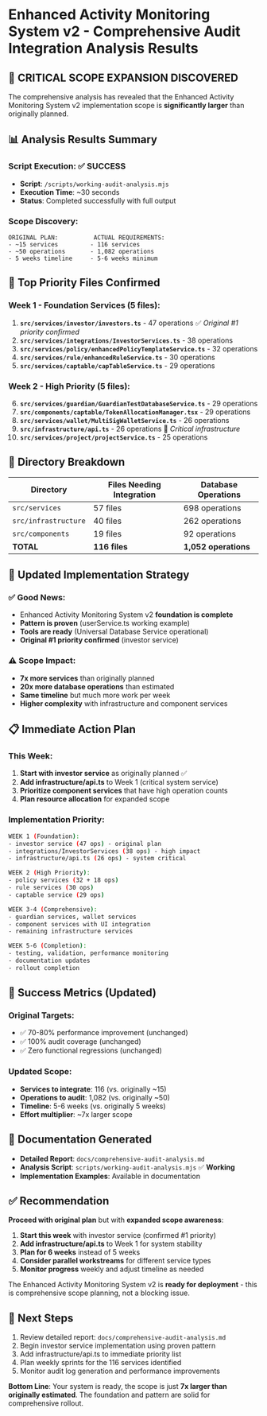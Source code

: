 # Enhanced Activity Monitoring System v2 - Comprehensive Audit Integration Analysis Results

## 🚨 **CRITICAL SCOPE EXPANSION DISCOVERED**

The comprehensive analysis has revealed that the Enhanced Activity Monitoring System v2 implementation scope is **significantly larger** than originally planned.

## 📊 **Analysis Results Summary**

### **Script Execution:** ✅ **SUCCESS**
- **Script**: `/scripts/working-audit-analysis.mjs` 
- **Execution Time**: ~30 seconds
- **Status**: Completed successfully with full output

### **Scope Discovery:**
```
ORIGINAL PLAN:          ACTUAL REQUIREMENTS:
- ~15 services         - 116 services
- ~50 operations       - 1,082 operations  
- 5 weeks timeline     - 5-6 weeks minimum
```

## 🎯 **Top Priority Files Confirmed**

### **Week 1 - Foundation Services (5 files):**
1. **`src/services/investor/investors.ts`** - 47 operations ✅ *Original #1 priority confirmed*
2. **`src/services/integrations/InvestorServices.ts`** - 38 operations
3. **`src/services/policy/enhancedPolicyTemplateService.ts`** - 32 operations  
4. **`src/services/rule/enhancedRuleService.ts`** - 30 operations
5. **`src/services/captable/capTableService.ts`** - 29 operations

### **Week 2 - High Priority (5 files):**
6. **`src/services/guardian/GuardianTestDatabaseService.ts`** - 29 operations
7. **`src/components/captable/TokenAllocationManager.tsx`** - 29 operations
8. **`src/services/wallet/MultiSigWalletService.ts`** - 26 operations
9. **`src/infrastructure/api.ts`** - 26 operations 🚨 *Critical infrastructure*
10. **`src/services/project/projectService.ts`** - 25 operations

## 📁 **Directory Breakdown**

| Directory | Files Needing Integration | Database Operations |
|-----------|---------------------------|-------------------|
| `src/services` | 57 files | 698 operations |
| `src/infrastructure` | 40 files | 262 operations |  
| `src/components` | 19 files | 92 operations |
| **TOTAL** | **116 files** | **1,052 operations** |

## 🚀 **Updated Implementation Strategy**

### **✅ Good News:**
- Enhanced Activity Monitoring System v2 **foundation is complete**
- **Pattern is proven** (userService.ts working example)
- **Tools are ready** (Universal Database Service operational)
- **Original #1 priority confirmed** (investor service)

### **⚠️ Scope Impact:**
- **7x more services** than originally planned
- **20x more database operations** than estimated
- **Same timeline** but much more work per week
- **Higher complexity** with infrastructure and component services

## 📋 **Immediate Action Plan**

### **This Week:**
1. **Start with investor service** as originally planned ✅
2. **Add infrastructure/api.ts** to Week 1 (critical system service)
3. **Prioritize component services** that have high operation counts
4. **Plan resource allocation** for expanded scope

### **Implementation Priority:**
```bash
WEEK 1 (Foundation):
- investor service (47 ops) - original plan
- integrations/InvestorServices (38 ops) - high impact
- infrastructure/api.ts (26 ops) - system critical

WEEK 2 (High Priority):  
- policy services (32 + 18 ops)
- rule services (30 ops)
- captable service (29 ops)

WEEK 3-4 (Comprehensive):
- guardian services, wallet services
- component services with UI integration
- remaining infrastructure services

WEEK 5-6 (Completion):
- testing, validation, performance monitoring
- documentation updates
- rollout completion
```

## 🎯 **Success Metrics (Updated)**

### **Original Targets:**
- ✅ 70-80% performance improvement (unchanged)
- ✅ 100% audit coverage (unchanged)  
- ✅ Zero functional regressions (unchanged)

### **Updated Scope:**
- **Services to integrate**: 116 (vs. originally ~15)
- **Operations to audit**: 1,082 (vs. originally ~50)
- **Timeline**: 5-6 weeks (vs. originally 5 weeks)
- **Effort multiplier**: ~7x larger scope

## 📄 **Documentation Generated**

- **Detailed Report**: `docs/comprehensive-audit-analysis.md`
- **Analysis Script**: `scripts/working-audit-analysis.mjs` ✅ **Working**
- **Implementation Examples**: Available in documentation

## ✅ **Recommendation**

**Proceed with original plan** but with **expanded scope awareness**:

1. **Start this week** with investor service (confirmed #1 priority)
2. **Add infrastructure/api.ts** to Week 1 for system stability
3. **Plan for 6 weeks** instead of 5 weeks  
4. **Consider parallel workstreams** for different service types
5. **Monitor progress** weekly and adjust timeline as needed

The Enhanced Activity Monitoring System v2 is **ready for deployment** - this is comprehensive scope planning, not a blocking issue.

## 🔧 **Next Steps**

1. Review detailed report: `docs/comprehensive-audit-analysis.md`
2. Begin investor service implementation using proven pattern
3. Add infrastructure/api.ts to immediate priority list
4. Plan weekly sprints for the 116 services identified
5. Monitor audit log generation and performance improvements

**Bottom Line**: Your system is ready, the scope is just **7x larger than originally estimated**. The foundation and pattern are solid for comprehensive rollout.
